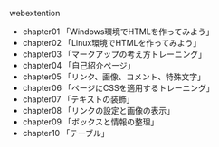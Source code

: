 webextention  

- chapter01
    「Windows環境でHTMLを作ってみよう」
- chapter02
    「Linux環境でHTMLを作ってみよう」
- chapter03
    「マークアップの考え方トレーニング」
- chapter04
    「自己紹介ページ」
- chapter05
    「リンク、画像、コメント、特殊文字」
- chapter06
    「ページにCSSを適用するトレーニング」
- chapter07
    「テキストの装飾」
- chapter08
    「リンクの設定と画像の表示」
- chapter09
    「ボックスと情報の整理」
- chapter10
    「テーブル」
